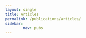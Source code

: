 ```yaml
---
layout: single
title: Articles
permalink: /publications/articles/
sidebar:
        nav: pubs
---
```

